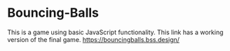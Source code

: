 # Bouncing-Balls
This is a game using basic JavaScript functionality. This link has a working version of the final game.
https://bouncingballs.bss.design/
